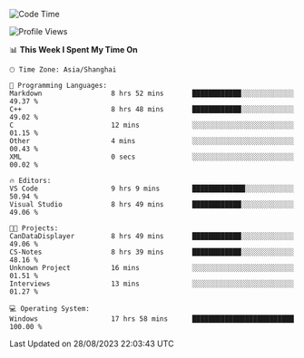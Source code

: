 <!--START_SECTION:waka-->
![Code Time](http://img.shields.io/badge/Code%20Time-1%2C200%20hrs%2010%20mins-blue)

![Profile Views](http://img.shields.io/badge/Profile%20Views-0-blue)

📊 **This Week I Spent My Time On** 

```text
🕑︎ Time Zone: Asia/Shanghai

💬 Programming Languages: 
Markdown                 8 hrs 52 mins       ████████████░░░░░░░░░░░░░   49.37 % 
C++                      8 hrs 48 mins       ████████████░░░░░░░░░░░░░   49.02 % 
C                        12 mins             ░░░░░░░░░░░░░░░░░░░░░░░░░   01.15 % 
Other                    4 mins              ░░░░░░░░░░░░░░░░░░░░░░░░░   00.43 % 
XML                      0 secs              ░░░░░░░░░░░░░░░░░░░░░░░░░   00.02 % 

🔥 Editors: 
VS Code                  9 hrs 9 mins        █████████████░░░░░░░░░░░░   50.94 % 
Visual Studio            8 hrs 49 mins       ████████████░░░░░░░░░░░░░   49.06 % 

🐱‍💻 Projects: 
CanDataDisplayer         8 hrs 49 mins       ████████████░░░░░░░░░░░░░   49.06 % 
CS-Notes                 8 hrs 39 mins       ████████████░░░░░░░░░░░░░   48.16 % 
Unknown Project          16 mins             ░░░░░░░░░░░░░░░░░░░░░░░░░   01.51 % 
Interviews               13 mins             ░░░░░░░░░░░░░░░░░░░░░░░░░   01.27 % 

💻 Operating System: 
Windows                  17 hrs 58 mins      █████████████████████████   100.00 % 
```


 Last Updated on 28/08/2023 22:03:43 UTC
<!--END_SECTION:waka-->